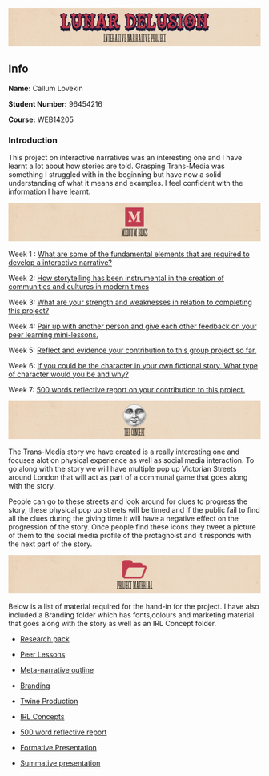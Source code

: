 ![title](https://raw.githubusercontent.com/CallumLovekin28/TM-Summative/master/Images/Title.png)
## Info

**Name:** Callum Lovekin

**Student Number:** 96454216

**Course:** WEB14205

### Introduction

This project on interactive narratives was an interesting one and I have learnt a lot about how stories are told. Grasping Trans-Media was something I struggled with in the beginning but have now a solid understanding of what it means and examples. I feel confident with the information I have learnt.

![blogs](https://raw.githubusercontent.com/CallumLovekin28/TM-Summative/master/Images/Blog.png)

Week 1 : [What are some of the fundamental elements that are required to develop a interactive narrative?]() 

Week 2: [How storytelling has been instrumental in the creation of communities and cultures in modern times]() 

Week 3: [What are your strength and weaknesses in relation to completing this project?]() 

Week 4: [Pair up with another person and give each other feedback on your peer learning mini-lessons.]() 

Week 5: [Reflect and evidence your contribution to this group project so far.]()

Week 6: [If you could be the character in your own fictional story. What type of character would you be and why?]() 

Week 7: [500 words reflective report on your contribution to this project.]() 


![Concept](https://raw.githubusercontent.com/CallumLovekin28/TM-Summative/master/Images/Concept.png)

The Trans-Media story we have created is a really interesting one and focuses alot on physical experience as well as social media interaction. To go along with the story we will have multiple pop up Victorian Streets around London that will act as part of a communal game that goes along with the story. 

People can go to these streets and look around for clues to progress the story, these physical pop up streets will be timed and if the public fail to find all the clues during the giving time it will have a negative effect on the progression of the story. Once people find these icons they tweet a picture of them to the social media profile of the protagnoist and it responds with the next part of the story.

![Material](https://raw.githubusercontent.com/CallumLovekin28/TM-Summative/master/Images/Material.png)

Below is a list of material required for the hand-in for the project. I have also included a Branding folder which has fonts,colours and marketing material that goes along with the story as well as an IRL Concept folder.

- [Research pack](https://docs.google.com/document/d/1ZzpOAogtA2OiX-jvpGDOexpM2HZ3hbBRjK6F4RL6mSU/edit?usp=sharing)

- [Peer Lessons](https://drive.google.com/drive/folders/1m726hTi9d47nbCWN5lZxXsrGB_znrmrz?usp=sharing)

- [Meta-narrative outline](https://docs.google.com/document/d/16KBjz8Gv0RbDfv04seh4NkCbY8lHUhUjjN-ayZhn7Zw/edit?usp=sharing)

- [Branding](https://drive.google.com/drive/folders/1Ps1x1_uA93FpZcYBRahK4A6I24RAdu3d?usp=sharing)

- [Twine Production]()

- [IRL Concepts](https://drive.google.com/drive/folders/14_4dTvTGwNcZhW-ForxBMyWPOLGG_2vx?usp=sharing)

- [500 word reflective report]()

- [Formative Presentation](https://drive.google.com/file/d/1w4gcM-3ps7OzZn6ZouOo0hQ5t6Gdfs8e/view?usp=sharing)

- [Summative presentation]()

